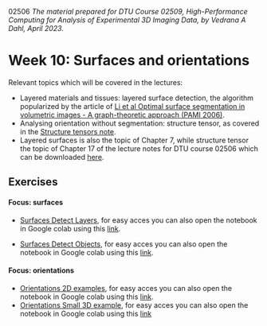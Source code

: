 02506
*The material prepared for DTU Course 02509, High-Performance Computing for Analysis of Experimental 3D Imaging Data, by Vedrana A Dahl, April 2023.*

# Week 10: Surfaces and orientations

Relevant topics which will be covered in the lectures:
- Layered materials and tissues: layered surface detection, the algorithm popularized by the article of [Li et al Optimal surface segmentation in volumetric images - A graph-theoretic approach (PAMI 2006)](https://findit.dtu.dk/en/catalog/543f7d07acc4e2154d662d47).
- Analysing orientation without segmentation: structure tensor, as covered in the  [Structure tensors note](http://people.compute.dtu.dk/vand/notes/ST_intro.pdf).
- Layered surfaces is also the topic of Chapter 7, while structure tensor the topic of Chapter 17 of the lecture notes for DTU course 02506 which can be downloaded [here](https://www2.imm.dtu.dk/courses/02506/).


## Exercises


#### Focus: surfaces

- [Surfaces Detect Layers](https://github.com/vedranaa/teaching-notebooks/blob/main/Surfaces_Detect_Layers.ipynb), for easy acces you can also open the notebook in Google colab using this [link](https://colab.research.google.com/github/vedranaa/teaching-notebooks/blob/main/Surfaces_Detect_Layers.ipynb).

- [Surfaces Detect Objects](https://github.com/vedranaa/teaching-notebooks/blob/main/Surfaces_Detect_Objects.ipynb), for easy acces you can also open the notebook in Google colab using this [link](https://colab.research.google.com/github/vedranaa/teaching-notebooks/blob/main/Surfaces_Detect_Objects.ipynb).


#### Focus: orientations
- [Orientations 2D examples](https://github.com/vedranaa/teaching-notebooks/blob/main/Orientations_2D_examples.ipynb), for easy acces you can also open the notebook in Google colab using this [link](https://colab.research.google.com/github/vedranaa/teaching-notebooks/blob/main/Orientations_2D_examples.ipynb).
- [Orientations Small 3D example](https://github.com/vedranaa/teaching-notebooks/blob/main/Orientations_Small_3D_example.ipynb), for easy acces you can also open the notebook in Google colab using this [link](https://colab.research.google.com/github/vedranaa/teaching-notebooks/blob/main/Orientations_Small_3D_example.ipynb)


